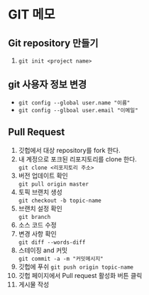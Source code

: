 # GIT 메모

## Git repository 만들기
1. `git init <project name>`

## git 사용자 정보 변경
- `git config --global user.name "이름"`
- `git config --glboal user.email "이메일"`

## Pull Request
1. 깃헙에서 대상 repository를 fork 한다.
2. 내 계정으로 포크된 리포지토리를 clone 한다.  
`git clone <리포지토리 주소>`
3. 버전 업데이트 확인   
`git pull origin master`
4. 토픽 브랜치 생성  
`git checkout -b topic-name`
5. 브랜치 설정 확인    
`git branch`
6. 소스 코드 수정
7. 변경 사항 확인   
`git diff --words-diff`
8. 스테이징 and 커밋  
`git commit -a -m "커밋메시지"`
9. 깃헙에 푸쉬
`git push origin topic-name`
10. 깃헙 페이지에서 Pull request 활성화 버튼 클릭
11. 게시물 작성
